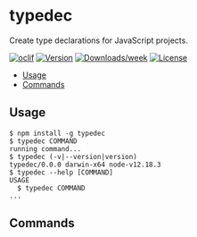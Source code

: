<!-- omit in toc -->
typedec
=======

Create type declarations for JavaScript projects.

[![oclif](https://img.shields.io/badge/cli-oclif-brightgreen.svg)](https://oclif.io)
[![Version](https://img.shields.io/npm/v/typedec.svg)](https://npmjs.org/package/typedec)
[![Downloads/week](https://img.shields.io/npm/dw/typedec.svg)](https://npmjs.org/package/typedec)
[![License](https://img.shields.io/npm/l/typedec.svg)](https://github.com/typedoc/typedec/blob/master/package.json)

- [Usage](#usage)
- [Commands](#commands)

Usage
-----

<!-- usage -->
```sh-session
$ npm install -g typedec
$ typedec COMMAND
running command...
$ typedec (-v|--version|version)
typedec/0.0.0 darwin-x64 node-v12.18.3
$ typedec --help [COMMAND]
USAGE
  $ typedec COMMAND
...
```
<!-- usagestop -->

Commands
--------
<!-- commands -->

<!-- commandsstop -->
